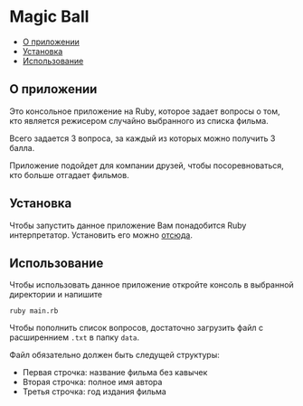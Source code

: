 # Magic Ball


- [О приложении](#about)
- [Установка](#getting_started)
- [Использование](#usage)

## О приложении <a name = "about"></a>

Это консольное приложение на Ruby, которое задает вопросы о том, кто является режисером случайно выбранного из списка фильма.

Всего задается 3 вопроса, за каждый из которых можно получить 3 балла.

Приложение подойдет для компании друзей, чтобы посоревноваться, кто больше отгадает фильмов.

## Установка <a name = "getting_started"></a>

Чтобы запустить данное приложение Вам понадобится Ruby интерпретатор.
Установить его можно [отсюда](https://rubyinstaller.org/).

## Использование <a name = "usage"></a>

Чтобы использовать данное приложение откройте консоль в выбранной директории и напишите
```
ruby main.rb
```

Чтобы пополнить список вопросов, достаточно загрузить файл с расширеннием `.txt` в папку `data`.

Файл обязательно должен быть следущей структуры:

* Первая строчка: название фильма без кавычек
* Вторая строчка: полное имя автора
* Третья строчка: год издания фильма
